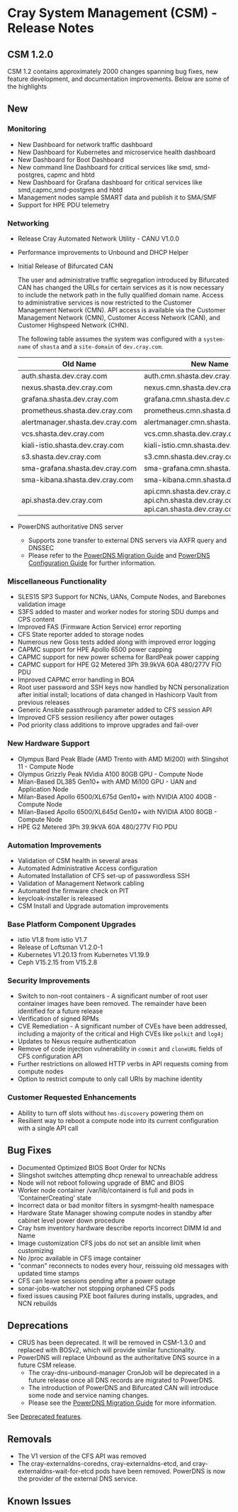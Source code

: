 # Cray System Management (CSM) - Release Notes

## CSM 1.2.0
CSM 1.2 contains approximately 2000 changes spanning bug fixes, new feature development, and documentation improvements. Below are some of the highlights

## New

### Monitoring
* New Dashboard for network traffic dashboard
* New Dashboard for Kubernetes and microservice health dashboard
* New Dashboard for Boot Dashboard
* New command line Dashboard for critical services like smd, smd-postgres, capmc and hbtd
* New Dashboard for Grafana dashboard for critical services like smd,capmc,smd-postgres and hbtd
* Management nodes sample SMART data and publish it to SMA/SMF
* Support for HPE PDU telemetry

### Networking
* Release Cray Automated Network Utility - CANU V1.0.0
* Performance improvements to Unbound and DHCP Helper
* Initial Release of Bifurcated CAN

  The user and administrative traffic segregation introduced by Bifurcated CAN has changed the URLs for certain services as it is now necessary to include the network path in the fully qualified domain name. Access to administrative services is now restricted to the Customer Management Network (CMN). API access is available via the Customer Management Network (CMN), Customer Access Network (CAN), and Customer Highspeed Network (CHN).

  The following table assumes the system was configured with a `system-name` of `shasta` and a `site-domain` of `dev.cray.com`.

  | Old Name                         | New Name                                |
  |----------------------------------|-----------------------------------------|
  | auth.shasta.dev.cray.com         | auth.cmn.shasta.dev.cray.com            |
  | nexus.shasta.dev.cray.com        | nexus.cmn.shasta.dev.cray.com           |
  | grafana.shasta.dev.cray.com      | grafana.cmn.shasta.dev.cray.com         |
  | prometheus.shasta.dev.cray.com   | prometheus.cmn.shasta.dev.cray.com      |
  | alertmanager.shasta.dev.cray.com | alertmanager.cmn.shasta.dev.cray.com    |
  | vcs.shasta.dev.cray.com          | vcs.cmn.shasta.dev.cray.com             |
  | kiali-istio.shasta.dev.cray.com  | kiali-istio.cmn.shasta.dev.cray.com     |
  | s3.shasta.dev.cray.com           | s3.cmn.shasta.dev.cray.com              |
  | sma-grafana.shasta.dev.cray.com  | sma-grafana.cmn.shasta.dev.cray.com     |
  | sma-kibana.shasta.dev.cray.com   | sma-kibana.cmn.shasta.dev.cray.com      |
  | api.shasta.dev.cray.com          | api.cmn.shasta.dev.cray.com<br>api.chn.shasta.dev.cray.com<br>api.can.shasta.dev.cray.com |

* PowerDNS authoritative DNS server
  * Supports zone transfer to external DNS servers via AXFR query and DNSSEC
  * Please refer to the [PowerDNS Migration Guide](./operations/network/dns/PowerDNS_migration.md) and [PowerDNS Configuration Guide](./operations/network/dns/PowerDNS_Configuration.md) for further information.

### Miscellaneous Functionality
* SLES15 SP3 Support for NCNs, UANs, Compute Nodes, and Barebones validation image
* S3FS added to master and worker nodes for storing SDU dumps and CPS content
* Improved FAS (Firmware Action Service) error reporting
* CFS State reporter added to storage nodes
* Numerous new Goss tests added along with improved error logging
* CAPMC support for HPE Apollo 6500 power capping
* CAPMC support for new power schema for BardPeak power capping
* CAPMC support for HPE G2 Metered 3Ph 39.9kVA 60A 480/277V FIO PDU
* Improved CAPMC error handling in BOA
* Root user password and SSH keys now handled by NCN personalization after initial install; locations of data changed in Hashicorp Vault from previous releases
* Generic Ansible passthrough parameter added to CFS session API
* Improved CFS session resiliency after power outages
* Pod priority class additions to improve upgrades and fail-over

### New Hardware Support
* Olympus Bard Peak Blade (AMD Trento with AMD MI200) with Slingshot 11 - Compute Node
* Olympus Grizzly Peak NVidia A100 80GB GPU - Compute Node
* Milan-Based DL385 Gen10+ with AMD Mi100 GPU - UAN and Application Node
* Milan-Based Apollo 6500/XL675d Gen10+ with NVIDIA A100 40GB - Compute Node
* Milan-Based Apollo 6500/XL645d Gen10+ with NVIDIA A100 80GB - Compute Node
* HPE G2 Metered 3Ph 39.9kVA 60A 480/277V FIO PDU

### Automation Improvements
* Validation of CSM health in several areas
* Automated Administrative Access configuration
* Automated Installation of CFS set-up of passwordless SSH
* Validation of Management Network cabling
* Automated the firmware check on PIT
* keycloak-installer is released
* CSM Install and Upgrade automation improvements

### Base Platform Component Upgrades
* istio V1.8 from istio V1.7
* Release of Loftsman V1.2.0-1
* Kubernetes V1.20.13 from Kubernetes V1.19.9
* Ceph V15.2.15 from V15.2.8

### Security Improvements
* Switch to non-root containers - A significant number of root user container images have been removed. The remainder have been identified for a future release
* Verification of signed RPMs
* CVE Remediation - A significant number of CVEs have been addressed, including a majority of the critical and High CVEs like `polkit` and `log4j`
* Updates to Nexus require authentication
* Remove of code injection vulnerability in `commit` and `cloneURL` fields of CFS configuration API
* Further restrictions on allowed HTTP verbs in API requests coming from compute nodes
* Option to restrict compute to only call URIs by machine identity

### Customer Requested Enhancements
* Ability to turn off slots without `hms-discovery` powering them on
* Resilient way to reboot a compute node into its current configuration with a single API call

## Bug Fixes
* Documented Optimized BIOS Boot Order for NCNs
* Slingshot switches attempting dhcp renewal to unreachable address
* Node will not reboot following upgrade of BMC and BIOS
* Worker node container /var/lib/containerd is full and pods in 'ContainerCreating' state
* Incorrect data or bad monitor filters in sysmgmt-health namespace
* Hardware State Manager showing compute nodes in standby after cabinet level power down procedure
* Cray hsm inventory hardware describe reports incorrect DIMM Id and Name
* Image customization CFS jobs do not set an ansible limit when customizing
* No /proc available in CFS image container
* "conman" reconnects to nodes every hour, reissuing old messages with updated time stamps
* CFS can leave sessions pending after a power outage
* sonar-jobs-watcher not stopping orphaned CFS pods
* fixed issues causing PXE boot failures during installs, upgrades, and NCN rebuilds

## Deprecations
* CRUS has been deprecated. It will be removed in CSM-1.3.0 and replaced with BOSv2, which will provide similar functionality.
* PowerDNS will replace Unbound as the authoritative DNS source in a future CSM release.
  * The cray-dns-unbound-manager CronJob will be deprecated in a future release once all DNS records are migrated to PowerDNS.
  * The introduction of PowerDNS and Bifurcated CAN will introduce some node and service naming changes.
  * Please see the [PowerDNS Migration Guide](./operations/network/dns/PowerDNS_migration.md) for more information.

See [Deprecated features](introduction/differences.md#deprecated_features).

## Removals
* The V1 version of the CFS API was removed
* The cray-externaldns-coredns, cray-externaldns-etcd, and cray-externaldns-wait-for-etcd pods have been removed. PowerDNS is now the provider of the external DNS service.

## Known Issues

